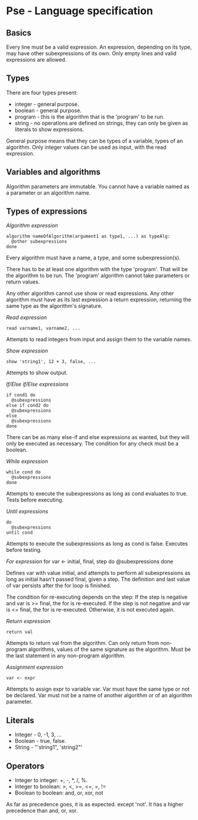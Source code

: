 # Pse - Language specification

## Basics

Every line must be a valid expression. An expression, depending on its type, may have other subexpressions of its own.
Only empty lines and valid expressions are allowed.

## Types

There are four types present:
* integer - general purpose.
* boolean - general purpose.
* program - this is the algorithm that is the 'program' to be run.
* string - no operations are defined on strings, they can only be given as literals to show expressions.

General purpose means that they can be types of a variable, types of an algorithm.
Only integer values can be used as input, with the read expression.

## Variables and algorithms

Algorithm parameters are immutable.
You cannot have a variable named as a parameter or an algorithm name.

## Types of expressions

*Algorithm expression*
```
algorithm nameOfAlgorithm(argument1 as type1, ...) as typeAlg:
  @other subexpressions
done
```

Every algorithm must have a name, a type, and some subexpression(s).

There has to be at least one algorithm with the type 'program'. That will be the algorithm to be run.
The 'program' algorithm cannot take parameters or return values.

Any other algorithm cannot use show or read expressions.
Any other algorithm must have as its last expression a return expression, returning the same type as the algorithm's signature.

*Read expression*
```
read varname1, varname2, ...
```

Attempts to read integers from input and assign them to the variable names.

*Show expression*
```
show 'string1', 12 + 3, false, ...
```

Attempts to show output.

*If/Else if/Else expressions*
```
if cond1 do
  @subexpressions
else if cond2 do
  @subexpressions
else
  @subexpressions
done
```

There can be as many else-if and else expressions as wanted, but they will only be executed as necessary.
The condition for any check must be a boolean.

*While expression*
```
while cond do
  @subexpressions
done
```

Attempts to execute the subexpressions as long as cond evaluates to true.
Tests before executing.

*Until expressions*
```
do
  @subexpressions
until cond
```

Attempts to execute the subexpressions as long as cond is false.
Executes before testing.

*For expression*
for var <- initial, final, step do
  @subexpressions
done

Defines var with value initial, and attempts to perform all subexpressions as long as initial hasn't passed final, given a step.
The definition and last value of var persists after the for loop is finished.

The condition for re-executing depends on the step:
If the step is negative and var is >= final, the for is re-executed.
If the step is not negative and var is <= final, the for is re-executed.
Otherwise, it is not executed again.

*Return expression*
```
return val
```

Attempts to return val from the algorithm.
Can only return from non-program algorithms, values of the same signature as the algorithm.
Must be the last statement in any non-program algorithm.

*Assignment expression*
```
var <- expr
```
Attempts to assign expr to variable var. Var must have the same type or not be declared.
Var must not be a name of another algorithm or of an algorithm parameter.

## Literals
* Integer - 0, -1, 3, ...
* Boolean - true, false.
* String - "'string1", 'string2"'

## Operators
* Integer to integer: +, -, \*, /, %.
* Integer to boolean: >, <, >=, <=, =, !=
* Boolean to boolean: and, or, xor, not

As far as precedence goes, it is as expected. except 'not'. It has a higher precedence than and, or, xor.
